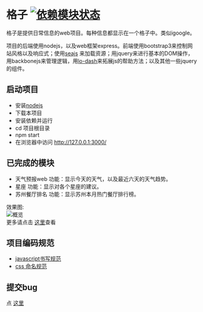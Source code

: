 # 格子 [![依赖模块状态](https://david-dm.org/iamjoel/grabInfo.png)](http://david-dm.org/iamjoel/grabInfo)
格子是提供日常信息的web项目。每种信息都显示在一个格子中。类似igoogle。     

项目的后端使用nodejs，以及web框架express。前端使用bootstrap3来控制网站风格以及响应式；使用[seajs](http://seajs.org/docs/)
来加载资源；用jquery来进行基本的DOM操作，用backbonejs来管理逻辑，用[lo-dash](http://lodash.com/)来拓展js的帮助方法；以及其他一些jquery的组件。  


## 启动项目
* 安装[nodejs](http://nodejs.org/)
* 下载本项目
* 安装依赖并运行 
 * cd 项目根目录 
 * npm start
 * 在浏览器中访问 http://127.0.0.1:3000/

## 已完成的模块
* 天气预报web
功能：显示今天的天气，以及最近六天的天气趋势。
*  星座
功能：显示对各个星座的建议。
*  苏州餐厅排名
功能：显示苏州本月热门餐厅排行榜。


效果图:    
![概览](http://img.hb.aicdn.com/8b261f7a64a6a6a6b69870c3fe3ecc002f70a640283c6-0akA69_fw580)      
更多请点击 [这里](http://huaban.com/boards/13744965/)查看

## <a name="projectStyle">项目编码规范</a>
* [javascript书写规范](https://github.com/iamjoel/grabInfo-web/wiki/javascript-style)
* [css 命名规范](https://github.com/iamjoel/grabInfo-web/wiki/css-classname-guide)

## 提交bug 
点 [这里](https://github.com/iamjoel/grabInfo-web/issues/new)







